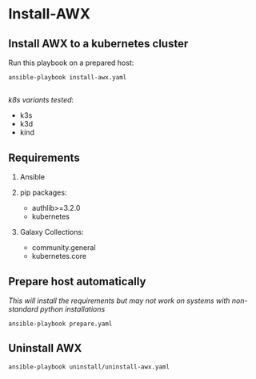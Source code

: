 # Install-AWX

## Install AWX to a kubernetes cluster

Run this playbook on a prepared host:

`ansible-playbook install-awx.yaml`
##


_k8s variants tested_:
- k3s
- k3d
- kind

## Requirements
1. Ansible
2. pip packages: 
    - authlib>=3.2.0
    - kubernetes
    
3. Galaxy Collections:
    - community.general 
    - kubernetes.core

## Prepare host automatically
_This will install the requirements but may not work on systems with non-standard python installations_

`ansible-playbook prepare.yaml`

## Uninstall AWX

`ansible-playbook uninstall/uninstall-awx.yaml`
